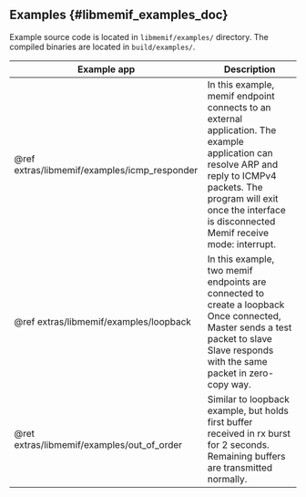 ## Examples    {#libmemif_examples_doc}

Example source code is located in `libmemif/examples/` directory. The compiled binaries are located in `build/examples/`.

Example app | Description
------------|------------
@ref extras/libmemif/examples/icmp_responder | In this example, memif endpoint connects to an external application. The example application can resolve ARP and reply to ICMPv4 packets. The program will exit once the interface is disconnected Memif receive mode: interrupt.
@ref extras/libmemif/examples/loopback | In this example, two memif endpoints are connected to create a loopback Once connected, Master sends a test packet to slave Slave responds with the same packet in zero-copy way.
@ret extras/libmemif/examples/out_of_order | Similar to loopback example, but holds first buffer received in rx burst for 2 seconds. Remaining buffers are transmitted normally.
